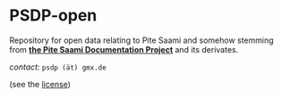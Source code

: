 # PSDP-open
Repository for open data relating to Pite Saami
and somehow stemming from **[the Pite Saami Documentation Project](http://saami.uni-freiburg.de/psdp/)** and its derivates.

*contact:* `psdp (ät) gmx.de`

(see the [license](LICENSE))